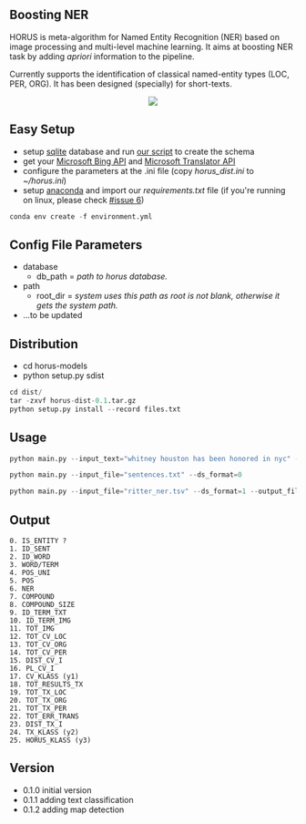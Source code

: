 ## Boosting NER
HORUS is meta-algorithm for Named Entity Recognition (NER) based on image processing and multi-level machine learning. It aims at boosting NER task by adding <i>apriori</i> information to the pipeline. 

Currently supports the identification of classical named-entity types (LOC, PER, ORG). It has been designed (specially) for short-texts.  
<p align="center">
<img src=http://dne5.com/whitney_example_peq.png />
</p>

## Easy Setup
- setup [sqlite](https://sqlite.org/) database and run [our script](https://github.com/dnes85/horus-models/blob/master/horus/cache/database/horus.db.sql) to create the schema
- get your [Microsoft Bing API](https://datamarket.azure.com/dataset/bing/search) and [Microsoft Translator API](https://datamarket.azure.com/developer/applications/register)
- configure the parameters at the .ini file (copy _horus_dist.ini_ to _~/horus.ini_)
- setup [anaconda](https://anaconda.org/) and import our _requirements.txt_ file (if you're running on linux, please check [#issue 6](https://github.com/dnes85/horus-models/issues/6)) 
```python 
conda env create -f environment.yml 
```

## Config File Parameters
- database
    - db_path = *path to horus database.*
- path 
    - root_dir = *system uses this path as root is not blank, otherwise it gets the system path.*
- ...to be updated

## Distribution
- cd horus-models
- python setup.py sdist

```python
cd dist/
tar -zxvf horus-dist-0.1.tar.gz
python setup.py install --record files.txt
```

## Usage 
```python
python main.py --input_text="whitney houston has been honored in nyc" --ds_format=0 --output_format="csv"

python main.py --input_file="sentences.txt" --ds_format=0

python main.py --input_file="ritter_ner.tsv" --ds_format=1 --output_file="metadata" --output_format="json"
```

## Output
```
0. IS_ENTITY ?
1. ID_SENT
2. ID_WORD
3. WORD/TERM
4. POS_UNI
5. POS
6. NER
7. COMPOUND
8. COMPOUND_SIZE
9. ID_TERM_TXT
10. ID_TERM_IMG
11. TOT_IMG
12. TOT_CV_LOC
13. TOT_CV_ORG
14. TOT_CV_PER
15. DIST_CV_I
16. PL_CV_I
17. CV_KLASS (y1)
18. TOT_RESULTS_TX 
19. TOT_TX_LOC
20. TOT_TX_ORG
21. TOT_TX_PER
22. TOT_ERR_TRANS
23. DIST_TX_I
24. TX_KLASS (y2)
25. HORUS_KLASS (y3)
```    
## Version
- 0.1.0 initial version
- 0.1.1 adding text classification
- 0.1.2 adding map detection
